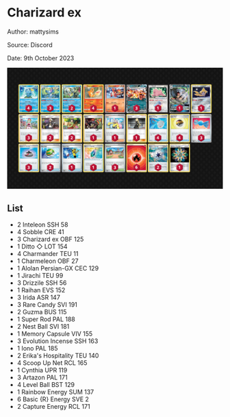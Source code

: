 # Charizard ex

Author: mattysims

Source: Discord

Date: 9th October 2023

![decklist](../../images/MEW/Charizard%20ex/3-%20Charizard%20ex.png)

## List

* 2 Inteleon SSH 58
* 4 Sobble CRE 41
* 3 Charizard ex OBF 125
* 1 Ditto ◇ LOT 154
* 4 Charmander TEU 11
* 1 Charmeleon OBF 27
* 1 Alolan Persian-GX CEC 129
* 1 Jirachi TEU 99
* 3 Drizzile SSH 56
* 1 Raihan EVS 152
* 3 Irida ASR 147
* 3 Rare Candy SVI 191
* 2 Guzma BUS 115
* 1 Super Rod PAL 188
* 2 Nest Ball SVI 181
* 1 Memory Capsule VIV 155
* 3 Evolution Incense SSH 163
* 1 Iono PAL 185
* 2 Erika's Hospitality TEU 140
* 4 Scoop Up Net RCL 165
* 1 Cynthia UPR 119
* 3 Artazon PAL 171
* 4 Level Ball BST 129
* 1 Rainbow Energy SUM 137
* 6 Basic {R} Energy SVE 2
* 2 Capture Energy RCL 171
